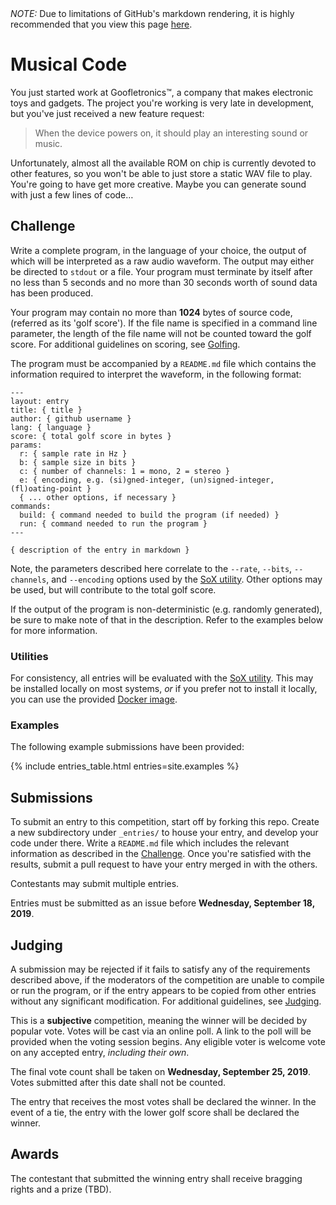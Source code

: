 <div class="ghp-hide">
  <em>NOTE:</em> Due to limitations of GitHub's markdown rendering, it is 
  highly recommended that you view this page 
  <a href="https://coding-competitions.github.io/sound-bytes/">here</a>.
</div>

# Musical Code

You just started work at Goofletronics™, a company that makes electronic toys and 
gadgets. The project you're working is very late in development, but you've just 
received a new feature request:

>  When the device powers on, it should play an interesting sound or music.

Unfortunately, almost all the available ROM on chip is currently devoted to 
other features, so you won't be able to just store a static WAV file to play. 
You're going to have get more creative. Maybe you can generate sound with just 
a few lines of code…

## Challenge

Write a complete program, in the language of your choice, the output of which
will be interpreted as a raw audio waveform. The output may either be directed
to `stdout` or a file. Your program must terminate by itself after no less than
5 seconds and no more than 30 seconds worth of sound data has been produced.

Your program may contain no more than **1024** bytes of source code, (referred
as its 'golf score'). If the file name is specified in a command line
parameter, the length of the file name will not be counted toward the golf
score. For additional guidelines on scoring, see [Golfing](Golfing.md).

The program must be accompanied by a `README.md` file which contains the 
information required to interpret the waveform, in the following format:

    ---
    layout: entry
    title: { title }
    author: { github username }
    lang: { language }
    score: { total golf score in bytes }
    params:
      r: { sample rate in Hz }
      b: { sample size in bits }
      c: { number of channels: 1 = mono, 2 = stereo }
      e: { encoding, e.g. (si)gned-integer, (un)signed-integer, (fl)oating-point }
      { ... other options, if necessary }
    commands:
      build: { command needed to build the program (if needed) }
      run: { command needed to run the program }
    ---

    { description of the entry in markdown }

Note, the parameters described here correlate to the `--rate`, `--bits`,
`--channels`, and `--encoding` options used by the [SoX utility][SoX]. Other
options may be used, but will contribute to the total golf score.

If the output of the program is non-deterministic (e.g. randomly generated), 
be sure to make note of that in the description. Refer to the examples below 
for more information.

### Utilities

For consistency, all entries will be evaluated with the 
[SoX utility][SoX]. This may be installed locally on 
most systems, *or* if you prefer not to install it locally, you can use the 
provided [Docker image](util/sox/README.md).

### Examples

The following example submissions have been provided:

{% include entries_table.html entries=site.examples %}

## Submissions

To submit an entry to this competition, start off by forking this repo. Create 
a new subdirectory under `_entries/` to house your entry, and develop your 
code under there. Write a `README.md` file which includes the relevant 
information as described in the [Challenge](#Challenge). Once you're satisfied 
with the results, submit a pull request to have your entry merged in with the 
others.

Contestants may submit multiple entries.

Entries must be submitted as an issue before **Wednesday, September 18, 2019**.

## Judging

A submission may be rejected if it fails to satisfy any of the requirements 
described above, if the moderators of the competition are unable to compile or 
run the program, or if the entry appears to be copied from other entries 
without any significant modification. For additional guidelines, see 
[Judging](Judging.md).

This is a **subjective** competition, meaning the winner will be decided by 
popular vote. Votes will be cast via an online poll. A link to the poll will be
provided when the voting session begins. Any eligible voter is welcome vote on
any accepted entry, *including their own*.

The final vote count shall be taken on **Wednesday, September 25, 2019**. Votes
submitted after this date shall not be counted.

The entry that receives the most votes shall be declared the winner. In the 
event of a tie, the entry with the lower golf score shall be declared the 
winner.

## Awards

The contestant that submitted the winning entry shall receive bragging rights
and a prize (TBD).

 [SoX]: http://sox.sourceforge.net/
